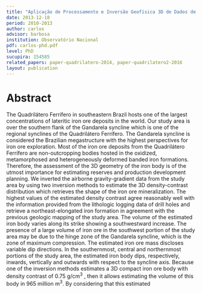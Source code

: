 ```yaml
---
title: "Aplicação de Processamento e Inversão Geofísica 3D de Dados de Aerogradiometria da Gravidade na Estimação da Estrutura do Minério de Ferro no Sinclinal Gandarela - Quadrilátero Ferrífero - Minas Gerais"
date: 2013-12-18
period: 2010-2013
author: carlos
advisor: barbosa
institution: Observatório Nacional
pdf: carlos-phd.pdf
level: PhD
sucupira: 154585
related_papers: paper-quadrilatero-2014, paper-quadrilatero2-2016
layout: publication
---
```



# Abstract

The Quadrilátero Ferrífero in southeastern Brazil hosts one of the largest
concentrations of lateritic iron ore deposits in the world. Our study area is
over the southern flank of the Gandarela syncline which is one of the regional
synclines of the Quadrilátero Ferrífero. The Gandarela syncline is considered
the Brazilian megastructure with the highest perspectives for iron ore
exploration. Most of the iron ore deposits from the Quadrilátero Ferrífero are
non-outcropping bodies hosted in the oxidized, metamorphosed and
heterogeneously deformed banded iron formations. Therefore, the assessment of
the 3D geometry of the iron body is of the utmost importance for estimating
reserves and production development planning. We inverted the airborne
gravity-gradient data from the study area by using two inversion methods to
estimate the 3D density-contrast distribution which retrieves the shape of the
iron ore mineralization. The highest values of the estimated density contrast
agree reasonably well with the information provided from the lithologic logging
data of drill holes and retrieve a northeast-elongated iron formation in
agreement with the previous geologic mapping of the study area. The volume of
the estimated iron body varies along its strike showing a southwestward
increase. The presence of a large volume of iron ore in the southwest portion
of the study area may be due to the hinge zone of the Gandarela syncline, which
is the zone of maximum compression. The estimated iron ore mass discloses
variable dip directions. In the southernmost, central and northernmost portions
of the study area, the estimated iron body dips, respectively, inwards,
vertically and outwards with respect to the syncline axis. Because one of the
inversion methods estimates a 3D compact iron ore body with density contrast of
0.75 g/cm<sup>3</sup> , then it allows estimating the volume of this body in
965 million m<sup>3</sup>. By considering that this estimated
